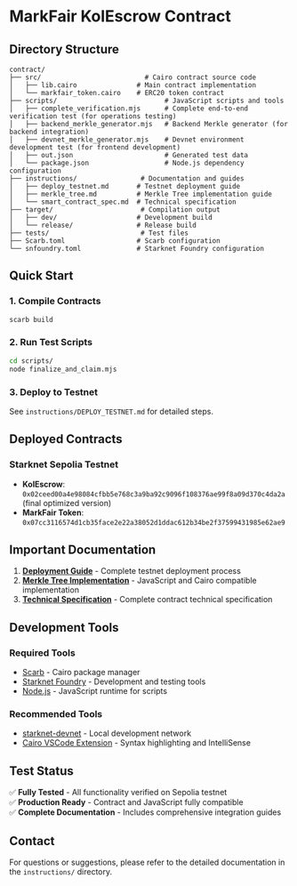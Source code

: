 # MarkFair KolEscrow Contract

## Directory Structure

```
contract/
├── src/                          # Cairo contract source code
│   ├── lib.cairo               # Main contract implementation
│   └── markfair_token.cairo    # ERC20 token contract
├── scripts/                           # JavaScript scripts and tools
│   ├── complete_verification.mjs      # Complete end-to-end verification test (for operations testing)
│   ├── backend_merkle_generator.mjs   # Backend Merkle generator (for backend integration)
│   ├── devnet_merkle_generator.mjs    # Devnet environment development test (for frontend development)
│   ├── out.json                       # Generated test data
│   └── package.json                   # Node.js dependency configuration
├── instructions/                # Documentation and guides
│   ├── deploy_testnet.md       # Testnet deployment guide
│   ├── merkle_tree.md          # Merkle Tree implementation guide
│   └── smart_contract_spec.md  # Technical specification
├── target/                      # Compilation output
│   ├── dev/                    # Development build
│   └── release/                # Release build
├── tests/                       # Test files
├── Scarb.toml                  # Scarb configuration
└── snfoundry.toml              # Starknet Foundry configuration
```

## Quick Start

### 1. Compile Contracts

```bash
scarb build
```

### 2. Run Test Scripts

```bash
cd scripts/
node finalize_and_claim.mjs
```

### 3. Deploy to Testnet

See `instructions/DEPLOY_TESTNET.md` for detailed steps.

## Deployed Contracts

### Starknet Sepolia Testnet

- **KolEscrow**: `0x02ceed00a4e98084cfbb5e768c3a9ba92c9096f108376ae99f8a09d370c4da2a` (final optimized version)
- **MarkFair Token**: `0x07cc3116574d1cb35face2e22a38052d1ddac612b34be2f37599431985e62ae9`

## Important Documentation

1. **[Deployment Guide](instructions/deploy_testnet.md)** - Complete testnet deployment process
2. **[Merkle Tree Implementation](instructions/merkle_tree.md)** - JavaScript and Cairo compatible implementation
3. **[Technical Specification](instructions/smart_contract_spec.md)** - Complete contract technical specification

## Development Tools

### Required Tools

- [Scarb](https://docs.swmansion.com/scarb/) - Cairo package manager
- [Starknet Foundry](https://foundry-rs.github.io/starknet-foundry/) - Development and testing tools
- [Node.js](https://nodejs.org/) - JavaScript runtime for scripts

### Recommended Tools

- [starknet-devnet](https://github.com/0xSpaceShard/starknet-devnet-rs) - Local development network
- [Cairo VSCode Extension](https://marketplace.visualstudio.com/items?itemName=starkware.cairo1) - Syntax highlighting and IntelliSense

## Test Status

✅ **Fully Tested** - All functionality verified on Sepolia testnet  
✅ **Production Ready** - Contract and JavaScript fully compatible  
✅ **Complete Documentation** - Includes comprehensive integration guides

## Contact

For questions or suggestions, please refer to the detailed documentation in the `instructions/` directory.

